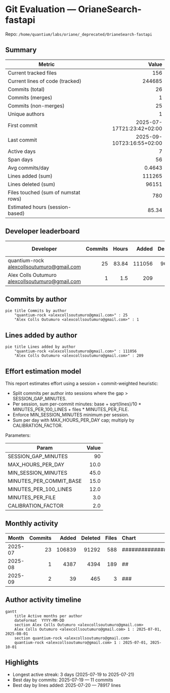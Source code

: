 # Git Evaluation — OrianeSearch-fastapi

Repo: `/home/quantium/labs/oriane/_deprecated/OrianeSearch-fastapi`

## Summary

| Metric | Value |
|---|---:|
| Current tracked files | 156 |
| Current lines of code (tracked) | 244685 |
| Commits (total) | 26 |
| Commits (merges) | 1 |
| Commits (non-merges) | 25 |
| Unique authors | 1 |
| First commit | 2025-07-17T21:23:42+02:00 |
| Last commit | 2025-09-10T23:16:55+02:00 |
| Active days | 7 |
| Span days | 56 |
| Avg commits/day | 0.4643 |
| Lines added (sum) | 111265 |
| Lines deleted (sum) | 96151 |
| Files touched (sum of numstat rows) | 780 |
| Estimated hours (session-based) | 85.34 |

## Developer leaderboard

| Developer | Commits | Hours | Added | Deleted | Files | Active days | First | Last | Avg size | Median size | Stars |
|---|---:|---:|---:|---:|---:|---:|---|---|---:|---:|:--:
| quantium-rock <alexcollsoutumuro@gmail.com> | 25 | 83.84 | 111056 | 96151 | 778 | 6 | 2025-07-19T10:40:39+02:00 | 2025-09-10T23:16:55+02:00 | 8288.28 | 242.0 | ★★★★★ |
| Alex Colls Outumuro <alexcollsoutumuro@gmail.com> | 1 | 1.5 | 209 | 0 | 2 | 1 | 2025-07-17T21:23:42+02:00 | 2025-07-17T21:23:42+02:00 | 209.0 | 209.0 | ☆☆☆☆☆ |

## Commits by author

```mermaid
pie title Commits by author
    "quantium-rock <alexcollsoutumuro@gmail.com>" : 25
    "Alex Colls Outumuro <alexcollsoutumuro@gmail.com>" : 1
```

## Lines added by author

```mermaid
pie title Lines added by author
    "quantium-rock <alexcollsoutumuro@gmail.com>" : 111056
    "Alex Colls Outumuro <alexcollsoutumuro@gmail.com>" : 209
```

## Effort estimation model

This report estimates effort using a session + commit-weighted heuristic:
- Split commits per author into sessions where the gap > SESSION_GAP_MINUTES.
- Per session, sum per-commit minutes: base + sqrt(lines)/10 * MINUTES_PER_100_LINES + files * MINUTES_PER_FILE.
- Enforce MIN_SESSION_MINUTES minimum per session.
- Sum per day with MAX_HOURS_PER_DAY cap; multiply by CALIBRATION_FACTOR.

Parameters:

| Param | Value |
|---|---:|
| SESSION_GAP_MINUTES | 90 |
| MAX_HOURS_PER_DAY | 10.0 |
| MIN_SESSION_MINUTES | 45.0 |
| MINUTES_PER_COMMIT_BASE | 15.0 |
| MINUTES_PER_100_LINES | 12.0 |
| MINUTES_PER_FILE | 3.0 |
| CALIBRATION_FACTOR | 2.0 |

## Monthly activity

| Month | Commits | Added | Deleted | Files | Chart |
|---|---:|---:|---:|---:|:---|
| 2025-07 | 23 | 106839 | 91292 | 588 | ######################################## |
| 2025-08 | 1 | 4387 | 4394 | 189 | ## |
| 2025-09 | 2 | 39 | 465 | 3 | ### |

## Author activity timeline

```mermaid
gantt
    title Active months per author
    dateFormat  YYYY-MM-DD
    section Alex Colls Outumuro <alexcollsoutumuro@gmail.com>
    Alex Colls Outumuro <alexcollsoutumuro@gmail.com> 1 : 2025-07-01, 2025-08-01
    section quantium-rock <alexcollsoutumuro@gmail.com>
    quantium-rock <alexcollsoutumuro@gmail.com> 1 : 2025-07-01, 2025-10-01
```

## Highlights

- Longest active streak: 3 days (2025-07-19 to 2025-07-21)
- Best day by commits: 2025-07-19 — 11 commits
- Best day by lines added: 2025-07-20 — 78917 lines

